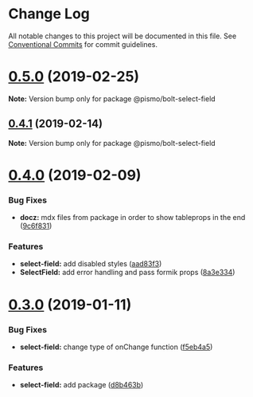 # Change Log

All notable changes to this project will be documented in this file.
See [Conventional Commits](https://conventionalcommits.org) for commit guidelines.

# [0.5.0](https://github.com/pismo/bolt/compare/v0.4.1...v0.5.0) (2019-02-25)

**Note:** Version bump only for package @pismo/bolt-select-field





## [0.4.1](https://github.com/pismo/bolt/compare/v0.4.0...v0.4.1) (2019-02-14)

**Note:** Version bump only for package @pismo/bolt-select-field





# [0.4.0](https://github.com/pismo/bolt/compare/v0.3.0...v0.4.0) (2019-02-09)


### Bug Fixes

* **docz:** mdx files from package in order to show tableprops in the end ([9c6f831](https://github.com/pismo/bolt/commit/9c6f831))


### Features

* **select-field:** add disabled styles ([aad83f3](https://github.com/pismo/bolt/commit/aad83f3))
* **SelectField:** add error handling and pass formik props ([8a3e334](https://github.com/pismo/bolt/commit/8a3e334))





# [0.3.0](https://github.com/pismo/bolt/compare/v0.2.0...v0.3.0) (2019-01-11)


### Bug Fixes

* **select-field:** change type of onChange function ([f5eb4a5](https://github.com/pismo/bolt/commit/f5eb4a5))


### Features

* **select-field:** add package ([d8b463b](https://github.com/pismo/bolt/commit/d8b463b))
